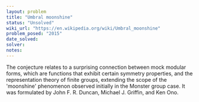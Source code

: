 ```yaml
---
layout: problem
title: "Umbral moonshine"
status: "Unsolved"
wiki_url: "https://en.wikipedia.org/wiki/Umbral_moonshine"
problem_posed: "2015"
date_solved:
solver:
notes:
---
```

The conjecture relates to a surprising connection between mock modular forms, which are functions that exhibit certain symmetry properties, and the representation theory of finite groups, extending the scope of the 'moonshine' phenomenon observed initially in the Monster group case. It was formulated by John F. R. Duncan, Michael J. Griffin, and Ken Ono.
